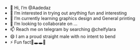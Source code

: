 - 👋 Hi, I’m @Aadedaz
- 👀 I’m interested in trying out anything fun and interesting
- 🌱 I’m currently learning graphics design and General printing
- 💞️ I’m looking to collaborate on ...
- 📫 Reach me on telegram by searching @chelfylara
- 😄 I am a proud straight male with no intent to bend
- ⚡ Fun fact🎯🕳️🕳️🎯

<!---
Aadedaz/Aadedaz is a ✨ special ✨ repository because its `README.md` (this file) appears on your GitHub profile.
You can click the Preview link to take a look at your changes.
--->
